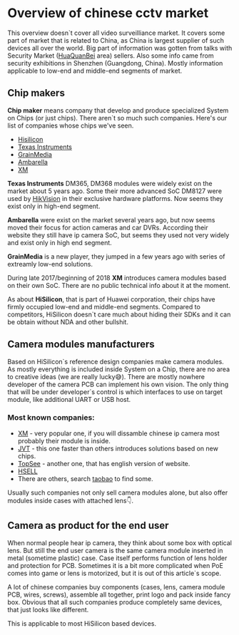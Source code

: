 # Overview of chinese cctv market

This overview doesn`t cover all video surveilliance market. It covers some part of market that is related to China, 
as China is largest supplier of such devices all over the world.
Big part of information was gotten from talks with Security Market ([HuaQuanBei](https://en.wikipedia.org/wiki/Huaqiangbei) area) sellers. 
Also some info came from security exhibitions in Shenzhen (Guangdong, China). 
Mostly information applicable to low-end and middle-end segments of market.

## Chip makers

**Chip maker** means company that develop and produce specialized System on Chips (or just chips). 
There aren`t so much such companies. Here's our list of companies whose chips we've seen.

- [Hisilicon](http://www.hisilicon.com/)
- [Texas Instruments](http://www.ti.com/) 
- [GrainMedia](http://www.grain-media.com/)
- [Ambarella](https://www.ambarella.com/)
- [XM](http://www.xiongmaitech.com/)

**Texas Instruments** DM365, DM368 modules were widely exist on the market about 5 years ago. 
Some their more advanced SoC DM8127 were used by [HikVision](https://www.hikvision.com/) in their exclusive hardware platforms.
Now seems they exist only in high-end segment.

**Ambarella** were exist on the market several years ago, but now seems moved their focus for action cameras and car DVRs. 
According their website they still have ip camera SoC, but seems they used not very widely and exist only in high end segment.

**GrainMedia** is a new player, they jumped in a few years ago with series of extreamly low-end solutions.

During late 2017/beginning of 2018 **XM** introduces camera modules based on their own SoC. There are no public technical info about it at the moment.

As about **HiSilicon**, that is part of Huawei corporation, their chips have firmly occupied low-end and middle-end segments. 
Сompared to competitors, HiSilicon doesn`t care much about hiding their SDKs and it can be obtain without NDA and other bullshit.  

## Camera modules manufacturers

Based on HiSilicon\`s reference design companies make camera modules. As mostly everything is included inside System on a Chip, there are no
area to creative ideas (we are really lucky:sweat_smile:). There are mostly nowhere developer of the camera PCB can implement his own
vision. The only thing that will be under developer\`s control is which interfaces to use on target module, like additional UART or 
USB host.

### Most known companies: 

- [XM](http://www.xiongmaitech.com/) - very popular one, if you will dissamble chinese ip camera most probably their module is inside.
- [JVT](http://www.jvt.cc/) - this one faster than others introduces solutions based on new chips.
- [TopSee](http://www.tpsee.com/) - another one, that has english version of website.
- [HSELL](https://hsell.com/)
- There are others, search [taobao](https://taobao.com) to find some.

Usually such companies not only sell camera modules alone, but also offer modules inside cases with attached lens:point_down:.

## Camera as product for the end user

When normal people hear ip camera, they think about some box with optical lens. 
But still the end user camera is the same camera module inserted in metal (sometime plastic) case. 
Case itself performs function of lens holder and protection for PCB. 
Sometimes it is a bit more complicated when PoE comes into game or lens is motorized, but it is out of this article`s scope.

A lot of chinese companies buy components (cases, lens, camera module PCB, wires, screws), assemble all together, print logo and pack inside fancy box. 
Obvious that all such companies produce completely same devices, that just looks like different.

This is applicable to most HiSilicon based devices.
